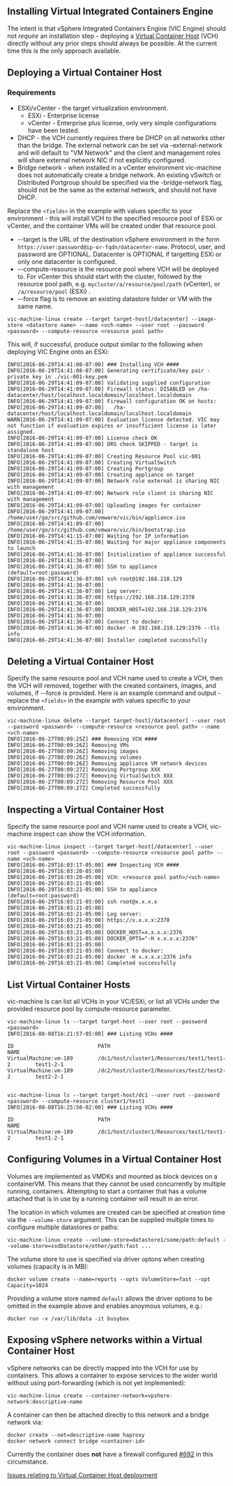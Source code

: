 ## Installing Virtual Integrated Containers Engine

The intent is that vSphere Integrated Containers Engine (VIC Engine) should not _require_ an installation step - deploying a [Virtual Container Host](../design/arch/vic-container-abstraction.md#virtual-container-host) (VCH) directly without any prior steps should always be possible. At the current time this is the only approach available.

## Deploying a Virtual Container Host

### Requirements

- ESXi/vCenter - the target virtualization environment.
   - ESXi - Enterprise license
   - vCenter - Enterprise plus license, only very simple configurations have been tested.
- DHCP - the VCH currently requires there be DHCP on all networks other than the bridge. The external network can be set via -external-network and will default to "VM Network" and the client and management roles will share external network NIC if not explicitly configured.
- Bridge network - when installed in a vCenter environment vic-machine does not automatically create a bridge network. An existing vSwitch or Distributed Portgroup should be specified via the -bridge-network flag, should not be the same as the external network, and should not have DHCP.

Replace the `<fields>` in the example with values specific to your environment - this will install VCH to the specified resource pool of ESXi or vCenter, and the container VMs will be created under that resource pool.

- --target is the URL of the destination vSphere environment in the form `https://user:password@ip-or-fqdn/datacenter-name`. Protocol, user, and password are OPTIONAL. Datacenter is OPTIONAL if targetting ESXi or only one datacenter is configured.
- --compute-resource is the resource pool where VCH will be deployed to. For vCenter this should start with the cluster, followed by the resource pool path, e.g. `mycluster/a/resource/pool/path` (vCenter), or `/a/resource/pool` (ESXi) .
- --force flag is to remove an existing datastore folder or VM with the same name.

```
vic-machine-linux create --target target-host[/datacenter] --image-store <datastore name> --name <vch-name> --user root --password <password> --compute-resource <resource pool path>
```
This will, if successful, produce output similar to the following when deploying VIC Engine onto an ESXi:
```
INFO[2016-06-29T14:41:08-07:00] ### Installing VCH ####
INFO[2016-06-29T14:41:08-07:00] Generating certificate/key pair - private key in ./vic-001-key.pem
INFO[2016-06-29T14:41:09-07:00] Validating supplied configuration
INFO[2016-06-29T14:41:09-07:00] Firewall status: DISABLED on /ha-datacenter/host/localhost.localdomain/localhost.localdomain
INFO[2016-06-29T14:41:09-07:00] Firewall configuration OK on hosts:
INFO[2016-06-29T14:41:09-07:00]   /ha-datacenter/host/localhost.localdomain/localhost.localdomain
WARN[2016-06-29T14:41:09-07:00] Evaluation license detected. VIC may not function if evaluation expires or insufficient license is later assigned.
INFO[2016-06-29T14:41:09-07:00] License check OK
INFO[2016-06-29T14:41:09-07:00] DRS check SKIPPED - target is standalone host
INFO[2016-06-29T14:41:09-07:00] Creating Resource Pool vic-001
INFO[2016-06-29T14:41:09-07:00] Creating VirtualSwitch
INFO[2016-06-29T14:41:09-07:00] Creating Portgroup
INFO[2016-06-29T14:41:09-07:00] Creating appliance on target
INFO[2016-06-29T14:41:09-07:00] Network role external is sharing NIC with management
INFO[2016-06-29T14:41:09-07:00] Network role client is sharing NIC with management
INFO[2016-06-29T14:41:09-07:00] Uploading images for container
INFO[2016-06-29T14:41:09-07:00]   /home/user/go/src/github.com/vmware/vic/bin/appliance.iso
INFO[2016-06-29T14:41:09-07:00]   /home/user/go/src/github.com/vmware/vic/bin/bootstrap.iso
INFO[2016-06-29T14:41:15-07:00] Waiting for IP information
INFO[2016-06-29T14:41:35-07:00] Waiting for major appliance components to launch
INFO[2016-06-29T14:41:36-07:00] Initialization of appliance successful
INFO[2016-06-29T14:41:36-07:00]
INFO[2016-06-29T14:41:36-07:00] SSH to appliance (default=root:password)
INFO[2016-06-29T14:41:36-07:00] ssh root@192.168.218.129
INFO[2016-06-29T14:41:36-07:00]
INFO[2016-06-29T14:41:36-07:00] Log server:
INFO[2016-06-29T14:41:36-07:00] https://192.168.218.129:2378
INFO[2016-06-29T14:41:36-07:00]
INFO[2016-06-29T14:41:36-07:00] DOCKER_HOST=192.168.218.129:2376
INFO[2016-06-29T14:41:36-07:00]
INFO[2016-06-29T14:41:36-07:00] Connect to docker:
INFO[2016-06-29T14:41:36-07:00] docker -H 192.168.218.129:2376 --tls info
INFO[2016-06-29T14:41:36-07:00] Installer completed successfully
```


## Deleting a Virtual Container Host

Specify the same resource pool and VCH name used to create a VCH, then the VCH will removed, together with the created containers, images, and volumes, if --force is provided. Here is an example command and output - replace the `<fields>` in the example with values specific to your environment.

```
vic-machine-linux delete --target target-host[/datacenter] --user root --password <password> --compute-resource <resource pool path> --name <vch-name>
INFO[2016-06-27T00:09:25Z] ### Removing VCH ####
INFO[2016-06-27T00:09:26Z] Removing VMs
INFO[2016-06-27T00:09:26Z] Removing images
INFO[2016-06-27T00:09:26Z] Removing volumes
INFO[2016-06-27T00:09:26Z] Removing appliance VM network devices
INFO[2016-06-27T00:09:27Z] Removing Portgroup XXX
INFO[2016-06-27T00:09:27Z] Removing VirtualSwitch XXX
INFO[2016-06-27T00:09:27Z] Removing Resource Pool XXX
INFO[2016-06-27T00:09:27Z] Completed successfully
```


## Inspecting a Virtual Container Host

Specify the same resource pool and VCH name used to create a VCH, vic-machine inspect can show the VCH information.

```
vic-machine-linux inspect --target target-host[/datacenter] --user root --password <password> --compute-resource <resource pool path> --name <vch-name>
INFO[2016-06-29T16:03:17-05:00] ### Inspecting VCH ####
INFO[2016-06-29T16:03:20-05:00]
INFO[2016-06-29T16:03:20-05:00] VCH: <resource pool path>/<vch-name>
INFO[2016-06-29T16:03:21-05:00]
INFO[2016-06-29T16:03:21-05:00] SSH to appliance (default=root:password)
INFO[2016-06-29T16:03:21-05:00] ssh root@x.x.x.x
INFO[2016-06-29T16:03:21-05:00]
INFO[2016-06-29T16:03:21-05:00] Log server:
INFO[2016-06-29T16:03:21-05:00] https://x.x.x.x:2378
INFO[2016-06-29T16:03:21-05:00]
INFO[2016-06-29T16:03:21-05:00] DOCKER_HOST=x.x.x.x:2376
INFO[2016-06-29T16:03:21-05:00] DOCKER_OPTS="-H x.x.x.x:2376"
INFO[2016-06-29T16:03:21-05:00]
INFO[2016-06-29T16:03:21-05:00] Connect to docker:
INFO[2016-06-29T16:03:21-05:00] docker -H x.x.x.x:2376 info
INFO[2016-06-29T16:03:21-05:00] Completed successfully
```


## List Virtual Container Hosts

vic-machine ls can list all VCHs in your VC/ESXi, or list all VCHs under the provided resource pool by compute-resource parameter.
```
vic-machine-linux ls --target target-host --user root --password <password>
INFO[2016-08-08T16:21:57-05:00] ### Listing VCHs ####

ID                           PATH                                                   NAME
VirtualMachine:vm-189        /dc1/host/cluster1/Resources/test1/test1-2        test1-2-1
VirtualMachine:vm-189        /dc2/host/cluster2/Resources/test2/test2-2        test2-2-1


vic-machine-linux ls --target target-host/dc1 --user root --password <password> --compute-resource cluster1/test1
INFO[2016-08-08T16:25:50-02:00] ### Listing VCHs ####

ID                           PATH                                                   NAME
VirtualMachine:vm-189        /dc1/host/cluster1/Resources/test1/test1-2        test1-2-1
```


## Configuring Volumes in a Virtual Container Host

Volumes are implemented as VMDKs and mounted as block devices on a containerVM. This means that they cannot be used concurrently by multiple running, containers. Attempting to start a container that has a volume attached that is in use by a running container will result in an error.

The location in which volumes are created can be specified at creation time via the `--volume-store` argument. This can be supplied multiple times to configure multiple datastores or paths:
```
vic-machine-linux create --volume-store=datastore1/some/path:default --volume-store=ssdDatastore/other/path:fast ...
```

The volume store to use is specified via driver optons when creating volumes (capacity is in MB):
```
docker volume create --name=reports --opts VolumeStore=fast --opt Capacity=1024
```

Providing a volume store named `default` allows the driver options to be omitted in the example above and enables anoymous volumes, e.g.:
```
docker run -v /var/lib/data -it busybox 
```
  

## Exposing vSphere networks within a Virtual Container Host

vSphere networks can be directly mapped into the VCH for use by containers. This allows a container to expose services to the wider world without using port-forwarding (which is not yet implemented):

```
vic-machine-linux create --container-network=vpshere-network:descriptive-name
```

A container can then be attached directly to this network and a bridge network via:
```
docker create --net=descriptive-name haproxy
docker network connect bridge <container-id>
```

Currently the container does **not** have a firewall configured [#692](https://github.com/vmware/vic/issues/692) in this circumstance.

[Issues relating to Virtual Container Host deployment](https://github.com/vmware/vic/labels/component%2Fvic-machine)
